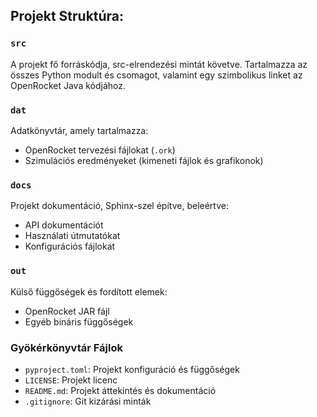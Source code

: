 ## Projekt Struktúra:


### `src`
A projekt fő forráskódja, src-elrendezési mintát követve. Tartalmazza az összes Python modult és csomagot,
valamint egy szimbolikus linket az OpenRocket Java kódjához.

### `dat`
Adatkönyvtár, amely tartalmazza:
- OpenRocket tervezési fájlokat (`.ork`)
- Szimulációs eredményeket (kimeneti fájlok és grafikonok)

### `docs`
Projekt dokumentáció, Sphinx-szel építve, beleértve:
- API dokumentációt
- Használati útmutatókat
- Konfigurációs fájlokat

### `out`
Külső függőségek és fordított elemek:
- OpenRocket JAR fájl
- Egyéb bináris függőségek

### Gyökérkönyvtár Fájlok
- `pyproject.toml`: Projekt konfiguráció és függőségek
- `LICENSE`: Projekt licenc
- `README.md`: Projekt áttekintés és dokumentáció
- `.gitignore`: Git kizárási minták